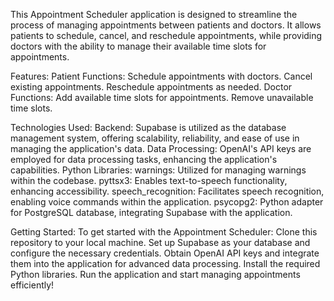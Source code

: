 This Appointment Scheduler application is designed to streamline the process of managing appointments between patients and doctors. It allows patients to schedule, cancel, and reschedule appointments, while providing doctors with the ability to manage their available time slots for appointments.

Features:
Patient Functions:
Schedule appointments with doctors.
Cancel existing appointments.
Reschedule appointments as needed.
Doctor Functions:
Add available time slots for appointments.
Remove unavailable time slots.

Technologies Used:
Backend: Supabase is utilized as the database management system, offering scalability, reliability, and ease of use in managing the application's data.
Data Processing: OpenAI's API keys are employed for data processing tasks, enhancing the application's capabilities.
Python Libraries:
warnings: Utilized for managing warnings within the codebase.
pyttsx3: Enables text-to-speech functionality, enhancing accessibility.
speech_recognition: Facilitates speech recognition, enabling voice commands within the application.
psycopg2: Python adapter for PostgreSQL database, integrating Supabase with the application.

Getting Started:
To get started with the Appointment Scheduler:
Clone this repository to your local machine.
Set up Supabase as your database and configure the necessary credentials.
Obtain OpenAI API keys and integrate them into the application for advanced data processing.
Install the required Python libraries.
Run the application and start managing appointments efficiently!
